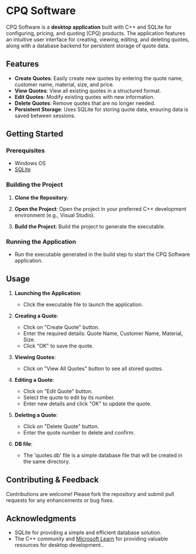 # CPQ Software

CPQ Software is a **desktop application** built with C++ and SQLite for configuring, pricing, and quoting (CPQ) products. The application features an intuitive user interface for creating, viewing, editing, and deleting quotes, along with a database backend for persistent storage of quote data.

## Features

- **Create Quotes**: Easily create new quotes by entering the quote name, customer name, material, size, and price.
- **View Quotes**: View all existing quotes in a structured format.
- **Edit Quotes**: Modify existing quotes with new information.
- **Delete Quotes**: Remove quotes that are no longer needed.
- **Persistent Storage**: Uses SQLite for storing quote data, ensuring data is saved between sessions.

## Getting Started

### Prerequisites

- Windows OS
- [SQLite](https://www.sqlite.org/download.html)

### Building the Project

1. **Clone the Repository**:
    
2. **Open the Project**:
    Open the project in your preferred C++ development environment (e.g., Visual Studio).

3. **Build the Project**:
    Build the project to generate the executable.

### Running the Application

- Run the executable generated in the build step to start the CPQ Software application.

## Usage

1. **Launching the Application**:
    - Click the executable file to launch the application.

2. **Creating a Quote**:
    - Click on "Create Quote" button.
    - Enter the required details: Quote Name, Customer Name, Material, Size.
    - Click "OK" to save the quote.

3. **Viewing Quotes**:
    - Click on "View All Quotes" button to see all stored quotes.

4. **Editing a Quote**:
    - Click on "Edit Quote" button.
    - Select the quote to edit by its number.
    - Enter new details and click "OK" to update the quote.

5. **Deleting a Quote**:
    - Click on "Delete Quote" button.
    - Enter the quote number to delete and confirm.
    
6. **DB file**:
    - The 'quotes.db' file is a simple database file that will be created in the same directory.
    
## Contributing & Feedback

Contributions are welcome! Please fork the repository and submit pull requests for any enhancements or bug fixes.

## Acknowledgments

- SQLite for providing a simple and efficient database solution.
- The C++ community and [Microsoft Learn]([https://www.sqlite.org/download.html](https://learn.microsoft.com/en-us/cpp/windows/walkthrough-creating-windows-desktop-applications-cpp?view=msvc-170)) for providing valuable resources for desktop development..

